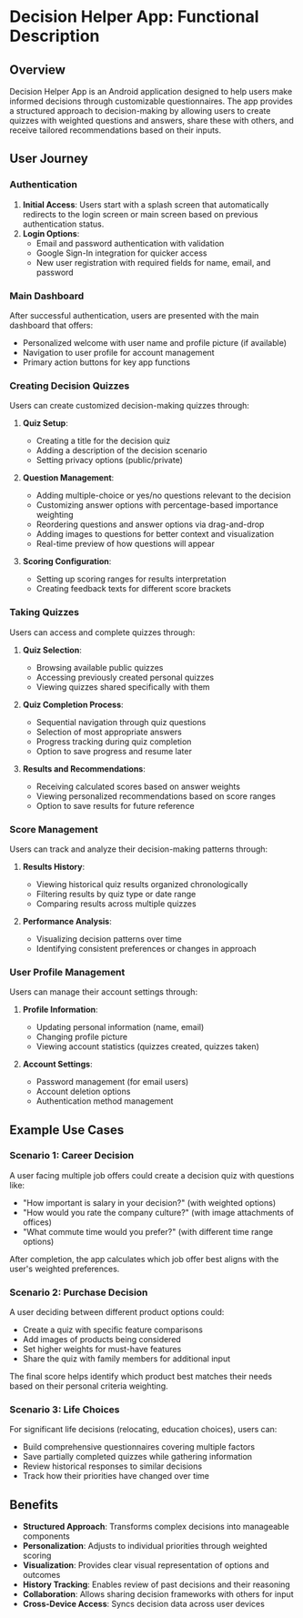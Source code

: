 # Decision Helper App: Functional Description

## Overview

Decision Helper App is an Android application designed to help users make informed decisions through customizable questionnaires. The app provides a structured approach to decision-making by allowing users to create quizzes with weighted questions and answers, share these with others, and receive tailored recommendations based on their inputs.

## User Journey

### Authentication

1. **Initial Access**: Users start with a splash screen that automatically redirects to the login screen or main screen based on previous authentication status.
2. **Login Options**:
   - Email and password authentication with validation
   - Google Sign-In integration for quicker access
   - New user registration with required fields for name, email, and password

### Main Dashboard

After successful authentication, users are presented with the main dashboard that offers:

- Personalized welcome with user name and profile picture (if available)
- Navigation to user profile for account management
- Primary action buttons for key app functions

### Creating Decision Quizzes

Users can create customized decision-making quizzes through:

1. **Quiz Setup**:
   - Creating a title for the decision quiz
   - Adding a description of the decision scenario
   - Setting privacy options (public/private)

2. **Question Management**:
   - Adding multiple-choice or yes/no questions relevant to the decision
   - Customizing answer options with percentage-based importance weighting
   - Reordering questions and answer options via drag-and-drop
   - Adding images to questions for better context and visualization
   - Real-time preview of how questions will appear

3. **Scoring Configuration**:
   - Setting up scoring ranges for results interpretation
   - Creating feedback texts for different score brackets

### Taking Quizzes

Users can access and complete quizzes through:

1. **Quiz Selection**:
   - Browsing available public quizzes
   - Accessing previously created personal quizzes
   - Viewing quizzes shared specifically with them

2. **Quiz Completion Process**:
   - Sequential navigation through quiz questions
   - Selection of most appropriate answers
   - Progress tracking during quiz completion
   - Option to save progress and resume later

3. **Results and Recommendations**:
   - Receiving calculated scores based on answer weights
   - Viewing personalized recommendations based on score ranges
   - Option to save results for future reference

### Score Management

Users can track and analyze their decision-making patterns through:

1. **Results History**:
   - Viewing historical quiz results organized chronologically
   - Filtering results by quiz type or date range
   - Comparing results across multiple quizzes

2. **Performance Analysis**:
   - Visualizing decision patterns over time
   - Identifying consistent preferences or changes in approach

### User Profile Management

Users can manage their account settings through:

1. **Profile Information**:
   - Updating personal information (name, email)
   - Changing profile picture
   - Viewing account statistics (quizzes created, quizzes taken)

2. **Account Settings**:
   - Password management (for email users)
   - Account deletion options
   - Authentication method management

## Example Use Cases

### Scenario 1: Career Decision

A user facing multiple job offers could create a decision quiz with questions like:

- "How important is salary in your decision?" (with weighted options)
- "How would you rate the company culture?" (with image attachments of offices)
- "What commute time would you prefer?" (with different time range options)

After completion, the app calculates which job offer best aligns with the user's weighted preferences.

### Scenario 2: Purchase Decision

A user deciding between different product options could:

- Create a quiz with specific feature comparisons
- Add images of products being considered
- Set higher weights for must-have features
- Share the quiz with family members for additional input

The final score helps identify which product best matches their needs based on their personal criteria weighting.

### Scenario 3: Life Choices

For significant life decisions (relocating, education choices), users can:

- Build comprehensive questionnaires covering multiple factors
- Save partially completed quizzes while gathering information
- Review historical responses to similar decisions
- Track how their priorities have changed over time

## Benefits

- **Structured Approach**: Transforms complex decisions into manageable components
- **Personalization**: Adjusts to individual priorities through weighted scoring
- **Visualization**: Provides clear visual representation of options and outcomes
- **History Tracking**: Enables review of past decisions and their reasoning
- **Collaboration**: Allows sharing decision frameworks with others for input
- **Cross-Device Access**: Syncs decision data across user devices
